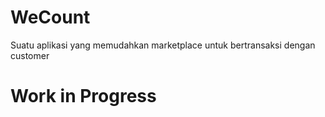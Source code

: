 # WeCount
Suatu aplikasi yang memudahkan marketplace untuk bertransaksi dengan customer
# Work in Progress

